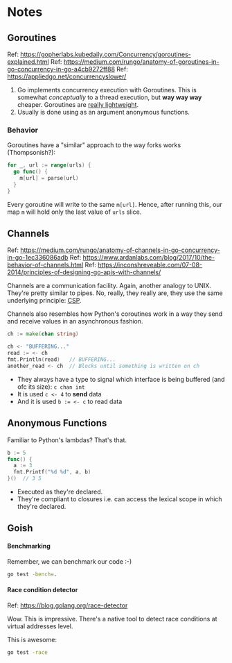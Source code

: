 # Notes

## Goroutines 

Ref: https://gopherlabs.kubedaily.com/Concurrency/goroutines-explained.html
Ref: https://medium.com/rungo/anatomy-of-goroutines-in-go-concurrency-in-go-a4cb9272ff88
Ref: https://appliedgo.net/concurrencyslower/


1. Go implements concurrency execution with Goroutines. This is somewhat *conceptually* to a thread execution, but **way way way** cheaper. Goroutines are [really lightweight](https://medium.com/the-polyglot-programmer/what-are-goroutines-and-how-do-they-actually-work-f2a734f6f991).
2. Usually is done using as an argument anonymous functions.

### Behavior

Goroutines have a "similar" approach to the way forks works (Thompsonish?):

```go
for _, url := range(urls) {
  go func() {
    m[url] = parse(url)
  }
}
```

Every goroutine will write to the same `m[url]`. Hence, after running this, our map `m` will hold only the last value of `urls` slice.

## Channels

Ref: https://medium.com/rungo/anatomy-of-channels-in-go-concurrency-in-go-1ec336086adb
Ref: https://www.ardanlabs.com/blog/2017/10/the-behavior-of-channels.html
Ref: https://inconshreveable.com/07-08-2014/principles-of-designing-go-apis-with-channels/

Channels are a communication facility. Again, another analogy to UNIX. They're pretty similar to pipes. No, really, they really are, they use the same underlying principle: [CSP](https://swtch.com/~rsc/thread/).

Channels also resembles how Python's coroutines work in a way they send and receive values in an asynchronous fashion.

```go
ch := make(chan string)

ch <- "BUFFERING..."
read := <- ch
fmt.Println(read)   // BUFFERING...
another_read <- ch  // Blocks until something is written on ch
```

- They always have a type to signal which interface is being buffered (and ofc its size): `c chan int`
- It is used `c <- 4` to **send** data
- And it is used `b := <- c` to read data

## Anonymous Functions

Familiar to Python's lambdas? That's that.

```go
b := 5
func() {
  a := 3
  fmt.Printf("%d %d", a, b)
}()  // 3 5
```

- Executed as they're declared.
- They're compliant to closures i.e. can access the lexical scope in which they're declared.


## Goish

#### Benchmarking

Remember, we can benchmark our code :-) 

```bash
go test -bench=.
```

#### Race condition detector

Ref: https://blog.golang.org/race-detector

Wow. This is impressive. There's a native tool to detect race conditions at virtual addresses level.

This is awesome:

```bash
go test -race
```

